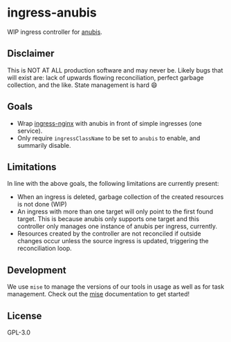 # ingress-anubis

WIP ingress controller for [anubis].

## Disclaimer

This is NOT AT ALL production software and may never be. Likely bugs
that will exist are: lack of upwards flowing reconciliation, perfect
garbage collection, and the like. State management is hard :smile:

## Goals

 - Wrap [ingress-nginx] with anubis in front of simple ingresses (one
   service).
 - Only require `ingressClassName` to be set to `anubis` to enable, and
   summarily disable.

## Limitations

In line with the above goals, the following limitations are currently
present:

- When an ingress is deleted, garbage collection of the created
  resources is not done (WIP)
- An ingress with more than one target will only point to the first
  found target. This is because anubis only supports one target and this
  controller only manages one instance of anubis per ingress, currently.
- Resources created by the controller are not reconciled if outside
  changes occur unless the source ingress is updated, triggering the
  reconciliation loop.

## Development

We use `mise` to manage the versions of our tools in usage as well as
for task management. Check out the [mise] documentation to get started!

## License

GPL-3.0

[anubis]: https://github.com/TecharoHQ/anubis
[mise]: https://mise.jdx.dev
[ingress-nginx]: https://github.com/kubernetes/ingress-nginx
